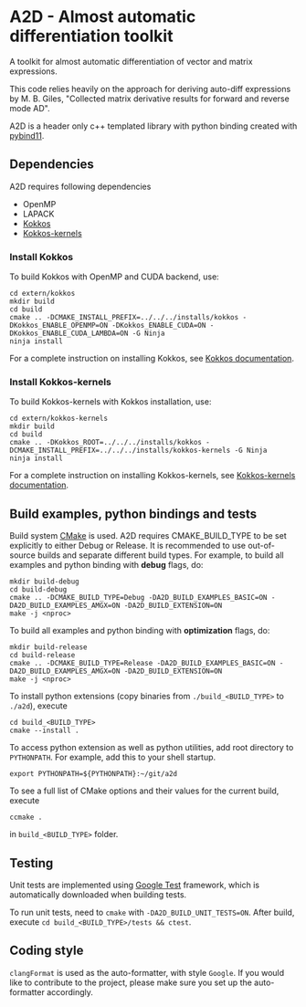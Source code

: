 # A2D - **A**lmost **a**utomatic **d**ifferentiation toolkit

A toolkit for almost automatic differentiation of vector and matrix expressions.

This code relies heavily on the approach for deriving auto-diff expressions by
M. B. Giles, "Collected matrix derivative results for forward and reverse mode
AD".

A2D is a header only c++ templated library with python binding created with
[pybind11](https://pybind11.readthedocs.io/en/stable/).

## Dependencies
A2D requires following dependencies
- OpenMP
- LAPACK
- [Kokkos](https://github.com/kokkos/kokkos)
- [Kokkos-kernels](https://github.com/kokkos/kokkos-kernels)

### Install Kokkos
To build Kokkos with OpenMP and CUDA backend, use:
```
cd extern/kokkos
mkdir build
cd build
cmake .. -DCMAKE_INSTALL_PREFIX=../../../installs/kokkos -DKokkos_ENABLE_OPENMP=ON -DKokkos_ENABLE_CUDA=ON -DKokkos_ENABLE_CUDA_LAMBDA=ON -G Ninja
ninja install
```
For a complete instruction on installing Kokkos, see [Kokkos
documentation](https://kokkos.github.io/kokkos-core-wiki/ProgrammingGuide/Compiling.html).

### Install Kokkos-kernels
To build Kokkos-kernels with Kokkos installation, use:
```
cd extern/kokkos-kernels
mkdir build
cd build
cmake .. -DKokkos_ROOT=../../../installs/kokkos -DCMAKE_INSTALL_PREFIX=../../../installs/kokkos-kernels -G Ninja
ninja install
```
For a complete instruction on installing Kokkos-kernels, see [Kokkos-kernels
documentation](https://github.com/kokkos/kokkos-kernels/wiki/Building).

## Build examples, python bindings and tests

Build system [CMake](https://cmake.org/cmake/help/latest/guide/tutorial/index.html) is used.
A2D requires CMAKE_BUILD_TYPE to be set explicitly to either Debug or Release.
It is recommended to use out-of-source builds and separate different build types.
For example, to build all examples and python binding with **debug** flags, do:

```
mkdir build-debug
cd build-debug
cmake .. -DCMAKE_BUILD_TYPE=Debug -DA2D_BUILD_EXAMPLES_BASIC=ON -DA2D_BUILD_EXAMPLES_AMGX=ON -DA2D_BUILD_EXTENSION=ON
make -j <nproc>
````
To build all examples and python binding with **optimization** flags, do:
```
mkdir build-release
cd build-release
cmake .. -DCMAKE_BUILD_TYPE=Release -DA2D_BUILD_EXAMPLES_BASIC=ON -DA2D_BUILD_EXAMPLES_AMGX=ON -DA2D_BUILD_EXTENSION=ON
make -j <nproc>
````

To install python extensions (copy binaries from ```./build_<BUILD_TYPE>``` to ```./a2d```),
execute
```
cd build_<BUILD_TYPE>
cmake --install .
```

To access python extension as well as python utilities, add root directory to
```PYTHONPATH```. For example, add this to your shell startup.
```
export PYTHONPATH=${PYTHONPATH}:~/git/a2d
```

To see a full list of CMake options and their values for the current build, execute
```
ccmake .
```
in ```build_<BUILD_TYPE>``` folder.


## Testing
Unit tests are implemented using [Google
Test](https://google.github.io/googletest/primer.html) framework, which is
automatically downloaded when building tests.

To run unit tests, need to `cmake` with `-DA2D_BUILD_UNIT_TESTS=ON`. After build, execute
```cd build_<BUILD_TYPE>/tests && ctest```.

## Coding style
```clangFormat``` is used as the auto-formatter, with style ```Google```. If you would
like to contribute to the project, please make sure you set up the auto-formatter accordingly.
